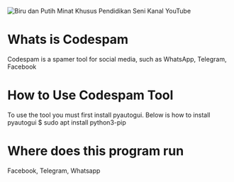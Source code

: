 ![Biru dan Putih Minat Khusus Pendidikan Seni Kanal YouTube](https://user-images.githubusercontent.com/48172784/125611759-fd63114b-6c72-45c4-a79d-d00d52ff73ab.png)
# Whats is Codespam
Codespam is a spamer tool for social media, such as WhatsApp, Telegram, Facebook
# How to Use Codespam Tool
To use the tool you must first install pyautogui. Below is how to install pyautogui $ sudo apt install python3-pip
# Where does this program run
Facebook, Telegram, Whatsapp

